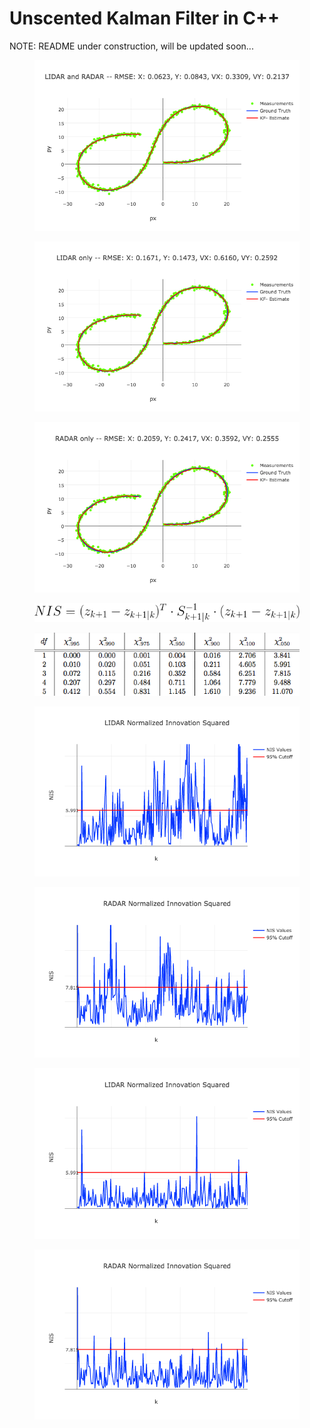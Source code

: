 # Unscented Kalman Filter in C++
NOTE: README under construction, will be updated soon...

<figure>
  <img src="readme_images/plot_final.png"/>
</figure>
 <p></p>
 
 <figure>
  <img src="readme_images/plot_LIDAR.png"/>
</figure>
 <p></p>
 
 <figure>
  <img src="readme_images/plot_RADAR.png"/>
</figure>
 <p></p>
 
<figure>
  <img src="readme_images/NIS.png"/>
</figure>
 <p></p>
 
 <figure>
  <img src="readme_images/chi_square.png"/>
</figure>
 <p></p>
 
 <figure>
  <img src="readme_images/LIDAR_NIS_try1.png"/>
</figure>
 <p></p>
 
  <figure>
  <img src="readme_images/RADAR_NIS_try1.png"/>
</figure>
 <p></p>
 
 <figure>
  <img src="readme_images/LIDAR_NIS.png"/>
</figure>
 <p></p>
 
 <figure>
  <img src="readme_images/RADAR_NIS.png"/>
</figure>
 <p></p>
 
   
